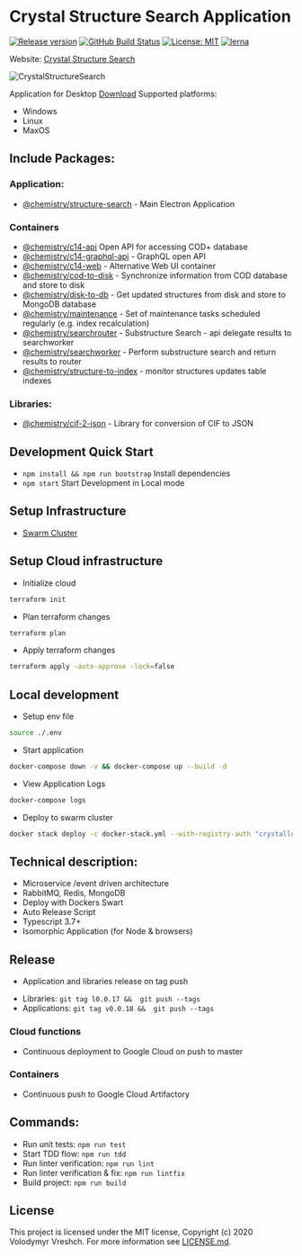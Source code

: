 # Crystal Structure Search Application
[![Release version](https://img.shields.io/github/v/release/chemistry/crystallography-api?color=green.svg)](https://github.com/chemistry/crystallography-api/releases)
[![GitHub Build Status](https://github.com/chemistry/crystallography-api/workflows/CI/badge.svg)](https://github.com/chemistry/crystallography-api/actions?query=workflow%3ACI)
[![License: MIT](https://img.shields.io/badge/License-MIT-gren.svg)](https://opensource.org/licenses/MIT)
[![lerna](https://img.shields.io/badge/maintained%20with-lerna-cc00ff.svg)](https://lernajs.io/)

Website: [Crystal Structure Search](http://crystallography.io/)

![CrystalStructureSearch](https://github.com/chemistry/crystallography.io/blob/master/crystal-structure-search.png?raw=true)

Application for Desktop [Download](https://github.com/chemistry/crystallography.io/releases)
Supported platforms:
  * Windows
  * Linux
  * MaxOS

## Include Packages:
### Application:
  * [@chemistry/structure-search](https://github.com/chemistry/crystallography.io/tree/master/packages/application/structure-search) - Main Electron Application

### Containers
  * [@chemistry/c14-api](https://github.com/chemistry/crystallography.io/tree/master/packages/containers/c14-api)
    Open API for accessing COD+ database
  * [@chemistry/c14-graphql-api](https://github.com/chemistry/crystallography.io/tree/master/packages/containers/c14-graphql-api) - GraphQL open API
  * [@chemistry/c14-web](https://github.com/chemistry/crystallography-api/tree/master/packages/containers/c14-web) - Alternative Web UI container
  * [@chemistry/cod-to-disk](https://github.com/chemistry/crystallography.io/tree/master/packages/containers/cod-to-disk) - Synchronize information from COD database and store to disk
  * [@chemistry/disk-to-db](https://github.com/chemistry/crystallography.io/tree/master/packages/containers/disk-to-db) - Get updated structures from disk and store to MongoDB database
  * [@chemistry/maintenance](https://github.com/chemistry/crystallography.io/tree/master/packages/containers/maintenance) - Set of maintenance tasks scheduled regularly (e.g. index recalculation)
  * [@chemistry/searchrouter](https://github.com/chemistry/crystallography.io/tree/master/packages/containers/searchrouter) - Substructure Search - api delegate results to searchworker
  * [@chemistry/searchworker](https://github.com/chemistry/crystallography.io/tree/master/packages/containers/searchworker) - Perform substructure search and return results to router
  * [@chemistry/structure-to-index](https://github.com/chemistry/crystallography.io/tree/master/packages/containers/structure-to-index) - monitor structures updates table indexes

### Libraries:
  * [@chemistry/cif-2-json](https://github.com/chemistry/crystallography-api/tree/master/packages/libraries/cif-2-json) - Library for conversion of CIF to JSON

## Development Quick Start
  * `npm install && npm run bootstrap` Install dependencies
  * `npm start` Start Development in Local mode

## Setup Infrastructure
 * [Swarm Cluster](https://github.com/chemistry/crystallography-api/tree/master/setup)

## Setup Cloud infrastructure
 * Initialize cloud
```bash
terraform init
```
 * Plan terraform changes
```bash
terraform plan
```
 * Apply terraform changes
```bash
terraform apply -auto-approve -lock=false
```

## Local development
 * Setup env file
```bash
source ./.env
```
 * Start application
```bash
docker-compose down -v && docker-compose up --build -d
```
 * View Application Logs
```bash
docker-compose logs
```
 * Deploy to swarm cluster
```bash
docker stack deploy -c docker-stack.yml --with-registry-auth "crystallography-io"
```
## Technical description:
* Microservice /event driven architecture
* RabbitMQ, Redis, MongoDB
* Deploy with Dockers Swart
* Auto Release Script
* Typescript 3.7+
* Isomorphic Application (for Node & browsers)

## Release
- Application and libraries release on tag push
* Libraries: `git tag l0.0.17 &&  git push --tags`
* Applications: `git tag v0.0.18 &&  git push --tags`

### Cloud functions
- Continuous deployment to Google Cloud on push to master

### Containers
- Continuous push to Google Cloud Artifactory

## Commands:
  * Run unit tests: `npm run test`
  * Start TDD flow: `npm run tdd`
  * Run linter verification: `npm run lint`
  * Run linter verification & fix: `npm run lintfix`
  * Build project: `npm run build`

## License
  This project is licensed under the MIT license, Copyright (c) 2020 Volodymyr Vreshch.
  For more information see [LICENSE.md](https://github.com/chemistry/crystallography-api/blob/master/LICENSE.md).
